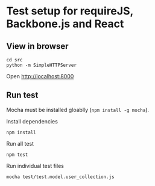 # Test setup for requireJS, Backbone.js and React

## View in browser
```
cd src
python -m SimpleHTTPServer
```
Open [http://localhost:8000](http://localhost:8000)

## Run test
Mocha must be installed gloablly (`npm install -g mocha`).

Install dependencies
```
npm install
```

Run all test
```
npm test
```

Run individual test files
```
mocha test/test.model.user_collection.js
```